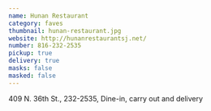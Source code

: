 ```yaml
---
name: Hunan Restaurant
category: faves
thumbnail: hunan-restaurant.jpg
website: http://hunanrestaurantsj.net/
number: 816-232-2535
pickup: true
delivery: true
masks: false
masked: false
---
```

409 N. 36th St., 232-2535, Dine-in, carry out and delivery